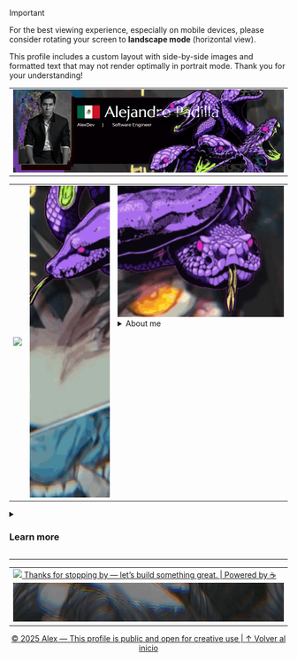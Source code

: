 > [!Important]
> 
> For the best viewing experience, especially on mobile devices, please consider rotating your screen to **landscape mode** (horizontal view).
> 
> This profile includes a custom layout with side-by-side images and formatted text that may not render optimally in portrait mode. Thank you for your understanding!


<!-- About me -->
<table width="100%">
  <tr>
    <td>
      <img src="assets/2.gif">
    </td>
  </tr>
</table>
<table width="100%">
  <tr>
    <td><img src="assets/3.1.gif"></td>
    <td><img src="assets/3.3.gif"></td>
    <td valign="top">
      <img src="assets/ser.gif">
      <details>
      <summary>About me</summary>
      <pre>Hi, i'm Alex, a Software and Network<br>Design Engineer. I'm currently<br>training as a Full Stack Web Developer<br>combining visual thinking, logical<br>structure, and results. I'm certified<br>in Project Management, and deeply<br>passionate about video game<br>development, technological innovation<br>and biomechatronics. I believe in<br>designing solutions that are as clear<br>as they are functional-blending<br>creativity with logic.</pre>          
      </details>
    </td>
  </tr>
</table>
<!-- Main -->
<details>
<summary><h3>Learn more</h3></summary>

> 🎧 Enjoy some background music while browsing this profile!  
> Feel free to hit play and get in the zone.

<a href="https://open.spotify.com/track/2cXtLOiUWyCDebAT65p5cJ" target="_blank" rel="noopener noreferrer">
  <img src="https://img.shields.io/badge/Coding%20Vibes-Nighttime%20Disguise-orange?style=flat-square&logo=spotify" alt="Music Badge" />
</a>

<!-- Skills -->
  <details>
  <summary><h2>🧰Development Toolkit</h2></summary>
  <!-- Languages -->
  <p>
    <strong>Languages:</strong><br>
    <img src="https://skillicons.dev/icons?i=js,html,css,java,py,bash,typescript" />
    <img src="https://img.shields.io/badge/Apex-%234A154B?style=for-the-badge&logo=salesforce&logoColor=white" />
  </p>
  <!-- Frontend -->
  <p>
    <strong>Frontend:</strong><br>
    <img src="https://skillicons.dev/icons?i=react,vue,angular,bootstrap,tailwind" />
    <img src="https://img.shields.io/badge/LWC-00A1E0?style=for-the-badge&logo=salesforce&logoColor=white" />
  </p>
  <!-- Backend -->
  <p>
    <strong>Backend:</strong><br>
    <img src="https://skillicons.dev/icons?i=nodejs,express" />
    <img src="https://img.shields.io/badge/Salesforce-00A1E0?style=for-the-badge&logo=salesforce&logoColor=white" />
  </p>
  <!-- Databases -->
  <p>
    <strong>Databases:</strong><br>
    <img src="https://skillicons.dev/icons?i=mysql,postgres,mongodb,firebase" />
  </p>
  <!-- Tools & DevOps -->
  <p>
    <strong>Tools & DevOps:</strong><br>
    <img src="https://skillicons.dev/icons?i=git,github,vscode,linux,postman,jest" />
  </p>
  <!-- CAD / Maker Tools -->
  <p>
    <strong>Design & Maker Tools:</strong><br>
    <img src="https://img.shields.io/badge/Fusion%20360-FDAD00?style=for-the-badge&logo=autodesk&logoColor=black" />
    <img src="https://img.shields.io/badge/Creality%20K1%20Max-3D%20Printer-informational?style=for-the-badge" />
  </p>
  <!-- Project Management -->
  <p>
    <strong>Project Management:</strong><br>
    <img src="https://img.shields.io/badge/Jira-0052CC?style=for-the-badge&logo=jira&logoColor=white" />
    <img src="https://img.shields.io/badge/Trello-0052CC?style=for-the-badge&logo=trello&logoColor=white" />
    <img src="https://img.shields.io/badge/Notion-000000?style=for-the-badge&logo=notion&logoColor=white" />
  </p>
  </details>

---  

<!-- Contat -->
  <details>
  <summary><h2>🌐Find me online</h2></summary>
    > 🚀 Connect with me beyond GitHub — I share projects, code, and digital explorations across platforms.
    <p align="center">
      <img src="assets/contact.png"><br>
      <a href="https://www.facebook.com/profile.php?id=123456789012345" target="_blank" rel="noopener noreferrer">
        <img src="https://img.shields.io/badge/Facebook-Profile-1877F2?style=flat-square&logo=facebook&logoColor=white" alt="Facebook Badge" />
      </a>
      &nbsp;&nbsp;&nbsp;
      <a href="https://www.instagram.com/alejandro.padilla.m/" target="_blank" rel="noopener noreferrer">
        <img src="https://img.shields.io/badge/Instagram-@tuusuario-E4405F?style=flat-square&logo=instagram&logoColor=white" alt="Instagram Badge" />
      </a>
      &nbsp;&nbsp;&nbsp;
      <a href="https://www.linkedin.com/in/alexdevfamor/" target="_blank" rel="noopener noreferrer">
        <img src="https://img.shields.io/badge/LinkedIn-Profile-0077B5?style=flat-square&logo=linkedin&logoColor=white" alt="LinkedIn Badge" />
    </p>
  </details>
</details>

---

<!-- Footer -->
<table width="100%">
  <tr>
    <td>
      <img src="assets/3.7.gif">
      Thanks for stopping by — let’s build something great. | Powered by ☕
      <img src="assets/4.gif">
    </td>
  </tr>
</table>

<div align="center">

© 2025 Alex — This profile is public and open for creative use | [↑ Volver al inicio](#)

</div>
